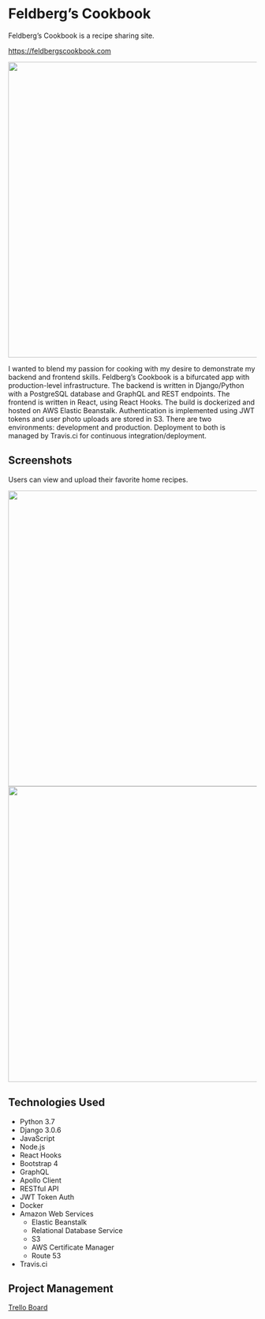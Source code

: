 # Feldberg’s Cookbook

Feldberg’s Cookbook is a recipe sharing site.

<a href="https://feldbergscookbook.com" target="_blank">https://feldbergscookbook.com</a>

<img src="https://i.imgur.com/J3k1cPU.jpg" width="600px" />

I wanted to blend my passion for cooking with my desire to demonstrate my backend and frontend skills. Feldberg’s Cookbook is a bifurcated app with production-level infrastructure. The backend is written in Django/Python with a PostgreSQL database and GraphQL and REST endpoints. The frontend is written in React, using React Hooks. The build is dockerized and hosted on AWS Elastic Beanstalk. Authentication is implemented using JWT tokens and user photo uploads are stored in S3. There are two environments: development and production. Deployment to both is managed by Travis.ci for continuous integration/deployment.

## Screenshots

Users can view and upload their favorite home recipes.

<img src="https://i.imgur.com/2TlQmIM.png" width="600px" />
<img src="https://i.imgur.com/WW7jFPu.png" width="600px" />

## Technologies Used

-   Python 3.7
-   Django 3.0.6
-   JavaScript
-   Node.js
-   React Hooks
-   Bootstrap 4
-   GraphQL
-   Apollo Client
-   RESTful API
-   JWT Token Auth
-   Docker
-   Amazon Web Services
    -   Elastic Beanstalk
    -   Relational Database Service
    -   S3
    -   AWS Certificate Manager
    -   Route 53
-   Travis.ci

## Project Management

<a href="https://trello.com/b/DxvNkRVG/feldbergs-cookbook" target="_blank">Trello Board</a>
